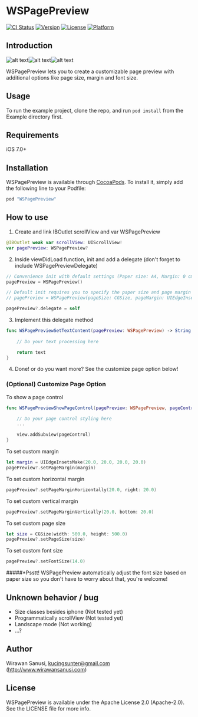 # WSPagePreview

[![CI Status](http://img.shields.io/travis/wirawan-syscli/WSPagePreview.svg?style=flat)](https://travis-ci.org/wirawan-syscli/WSPagePreview)
[![Version](https://img.shields.io/cocoapods/v/WSPagePreview.svg?style=flat)](http://cocoapods.org/pods/WSPagePreview)
[![License](https://img.shields.io/cocoapods/l/WSPagePreview.svg?style=flat)](http://cocoapods.org/pods/WSPagePreview)
[![Platform](https://img.shields.io/cocoapods/p/WSPagePreview.svg?style=flat)](http://cocoapods.org/pods/WSPagePreview)

## Introduction

![alt text](http://i.imgur.com/itoc7vn.png "WSPagePreview-1")![alt text](http://i.imgur.com/8pql1hq.png "WSPagePreview-2")![alt text](http://i.imgur.com/vP4W7gE.png "WSPagePreview-3")

WSPagePreview lets you to create a customizable page preview with additional options like page size, margin and font size.

## Usage

To run the example project, clone the repo, and run `pod install` from the Example directory first.

## Requirements

iOS 7.0+

## Installation

WSPagePreview is available through [CocoaPods](http://cocoapods.org). To install
it, simply add the following line to your Podfile:

```ruby
pod "WSPagePreview"
```

## How to use

1) Create and link IBOutlet scrollView and var WSPagePreview
```swift
@IBOutlet weak var scrollView: UIScrollView!
var pagePreview: WSPagePreview?
```
2) Inside viewDidLoad function, init and add a delegate (don't forget to include WSPagePreviewDelegate)
```swift
// Convenience init with default settings (Paper size: A4, Margin: 0 cm)
pagePreview = WSPagePreview()

// Default init requires you to specify the paper size and page margin
// pagePreview = WSPagePreview(pageSize: CGSize, pageMargin: UIEdgeInsets, fontSize: CGFloat)

pagePreview?.delegate = self
```
3) Implement this delegate method
```swift
func WSPagePreviewSetTextContent(pagePreview: WSPagePreview) -> String {
    
    // Do your text processing here

    return text
}
```
4) Done! or do you want more? See the customize page option below!

### (Optional) Customize Page Option

To show a page control
```swift
func WSPagePreviewShowPageControl(pagePreview: WSPagePreview, pageControl: UIPageControl) {

    // Do your page control styling here
    ...

    view.addSubview(pageControl)
}
```

To set custom margin
```swift
let margin = UIEdgeInsetsMake(20.0, 20.0, 20.0, 20.0)
pagePreview?.setPageMargin(margin)
```

To set custom horizontal margin
```swift
pagePreview?.setPageMarginHorizontally(20.0, right: 20.0)
```

To set custom vertical margin
```swift
pagePreview?.setPageMarginVertically(20.0, bottom: 20.0)
```

To set custom page size
```swift
let size = CGSize(width: 500.0, height: 500.0)
pagePreview?.setPageSize(size)
```

To set custom font size
```swift
pagePreview?.setFontSize(14.0)
```
#####*Psstt! WSPagePreview automatically adjust the font size based on paper size so you don't have to worry about that, you're welcome!

## Unknown behavior / bug

- Size classes besides iphone (Not tested yet)
- Programmatically scrollView (Not tested yet)
- Landscape mode (Not working)
- ...? 

## Author

Wirawan Sanusi, kucingsunter@gmail.com (http://www.wirawansanusi.com)

## License

WSPagePreview is available under the Apache License 2.0 (Apache-2.0). See the LICENSE file for more info.
